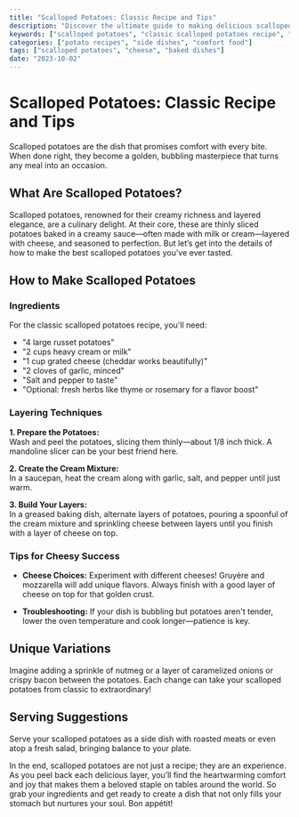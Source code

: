```yaml
---
title: "Scalloped Potatoes: Classic Recipe and Tips"
description: "Discover the ultimate guide to making delicious scalloped potatoes, with tips on layering, cheese selection, and troubleshooting."
keywords: ["scalloped potatoes", "classic scalloped potatoes recipe", "cheesy potatoes"]
categories: ["potato recipes", "side dishes", "comfort food"]
tags: ["scalloped potatoes", "cheese", "baked dishes"]
date: "2023-10-02"
---
```


# Scalloped Potatoes: Classic Recipe and Tips

Scalloped potatoes are the dish that promises comfort with every bite. When done right, they become a golden, bubbling masterpiece that turns any meal into an occasion. 

## What Are Scalloped Potatoes?

Scalloped potatoes, renowned for their creamy richness and layered elegance, are a culinary delight. At their core, these are thinly sliced potatoes baked in a creamy sauce—often made with milk or cream—layered with cheese, and seasoned to perfection. But let’s get into the details of how to make the best scalloped potatoes you've ever tasted.

## How to Make Scalloped Potatoes

### Ingredients 

For the classic scalloped potatoes recipe, you'll need:
- "4 large russet potatoes"
- "2 cups heavy cream or milk"
- "1 cup grated cheese (cheddar works beautifully)"
- "2 cloves of garlic, minced"
- "Salt and pepper to taste"
- "Optional: fresh herbs like thyme or rosemary for a flavor boost"

### Layering Techniques  

**1. Prepare the Potatoes:**  
Wash and peel the potatoes, slicing them thinly—about 1/8 inch thick. A mandoline slicer can be your best friend here.

**2. Create the Cream Mixture:**  
In a saucepan, heat the cream along with garlic, salt, and pepper until just warm. 

**3. Build Your Layers:**  
In a greased baking dish, alternate layers of potatoes, pouring a spoonful of the cream mixture and sprinkling cheese between layers until you finish with a layer of cheese on top.

### Tips for Cheesy Success

- **Cheese Choices:** Experiment with different cheeses! Gruyère and mozzarella will add unique flavors. Always finish with a good layer of cheese on top for that golden crust.
  
- **Troubleshooting:** If your dish is bubbling but potatoes aren't tender, lower the oven temperature and cook longer—patience is key.

## Unique Variations 

Imagine adding a sprinkle of nutmeg or a layer of caramelized onions or crispy bacon between the potatoes. Each change can take your scalloped potatoes from classic to extraordinary!

## Serving Suggestions 

Serve your scalloped potatoes as a side dish with roasted meats or even atop a fresh salad, bringing balance to your plate. 

In the end, scalloped potatoes are not just a recipe; they are an experience. As you peel back each delicious layer, you’ll find the heartwarming comfort and joy that makes them a beloved staple on tables around the world. So grab your ingredients and get ready to create a dish that not only fills your stomach but nurtures your soul. Bon appétit!